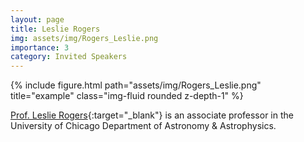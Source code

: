 ```yaml
---
layout: page
title: Leslie Rogers
img: assets/img/Rogers_Leslie.png
importance: 3
category: Invited Speakers
---
```


<div class="row">
    <div class="col-sm mt-3 mt-md-0">
        {% include figure.html path="assets/img/Rogers_Leslie.png" title="example" class="img-fluid rounded z-depth-1" %}
    </div>
</div>
<!-- <div class="caption">
    This image can also have a caption. It's like magic.
</div> -->

[Prof. Leslie Rogers](https://astrophysics.uchicago.edu/people/profile/leslie-rogers/){:target="_blank"} is an associate professor in the University of Chicago Department of Astronomy & Astrophysics.
